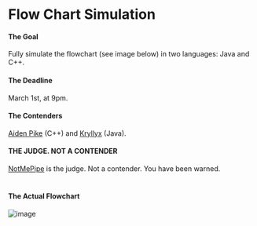 # Flow Chart Simulation

#### The Goal
Fully simulate the flowchart (see image below) in two languages: Java and C++.

#### The Deadline
March 1st, at 9pm.

#### The Contenders
[Aiden Pike](https://github.com/aidenpike) (C++) and [Kryllyx](https://github.com/kryllyxofficial01) (Java).

#### THE JUDGE. NOT A CONTENDER
[NotMePipe](https://github.com/notmepipe) is the judge. Not a contender. You have been warned.

#

#### The Actual Flowchart
![image](https://user-images.githubusercontent.com/97801783/151963974-dcbf6ed4-5575-466d-adb3-5c38b998c799.png)
